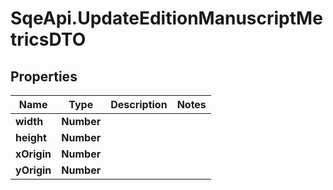 # SqeApi.UpdateEditionManuscriptMetricsDTO

## Properties

Name | Type | Description | Notes
------------ | ------------- | ------------- | -------------
**width** | **Number** |  | 
**height** | **Number** |  | 
**xOrigin** | **Number** |  | 
**yOrigin** | **Number** |  | 


